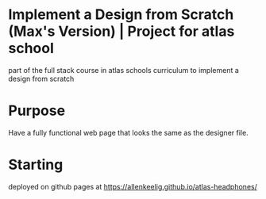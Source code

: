 # Implement a Design from Scratch (Max's Version) | Project for atlas school
part of the full stack course in atlas schools curriculum to implement a design from scratch
# Purpose
Have a fully functional web page that looks the same as the designer file.
# Starting
deployed on github pages at https://allenkeelig.github.io/atlas-headphones/ 